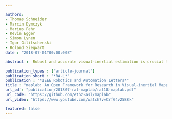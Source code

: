 ```yaml
---

authors:
- Thomas Schneider
- Marcin Dymczyk
- Marius Fehr
- Kevin Egger
- Simon Lynen
- Igor Gilitschenski
- Roland Siegwart
date : "2018-07-01T00:00:00Z"

abstract :  Robust and accurate visual-inertial estimation is crucial to many of today’s challenges in robotics. Being able to localize against a prior map and obtain accurate and driftfree pose estimates can push the applicability of such systems even further. Most of the currently available solutions, however, either focus on a single session use-case, lack localization capabilities or an end-to-end pipeline. We believe that only a complete system, combining state-of-the-art algorithms, scalable multi-session mapping tools, and a flexible user interface, can become an efficient research platform.<br /><br />We therefore present maplab, an open, research-oriented visual-inertial mapping framework for processing and manipulating multi-session maps, written in C++. On the one hand, maplab can be seen as a ready-to-use visual-inertial mapping and localization system. On the other hand, maplab provides the research community with a collection of multisession mapping tools that include map merging, visual-inertial batch optimization, and loop closure. Furthermore, it includes an online frontend that can create visual-inertial maps and also track a global drift-free pose within a localization map. In this paper, we present the system architecture, five use-cases, and evaluations of the system on public datasets. The source code of maplab is freely available for the benefit of the robotics research community.

publication_types : ["article-journal"]
publication_short : "*RA-L*"
publication : "*IEEE Robotics and Automation Letters*"
title : "maplab: An Open Framework for Research in Visual-inertial Mapping and Localization"
url_pdf: "publication/201807-ral-maplab/ral18-maplab.pdf"
url_code: "https://github.com/ethz-asl/maplab"
url_video: "https://www.youtube.com/watch?v=CrfG4v25B8k"

featured: false
---
```

